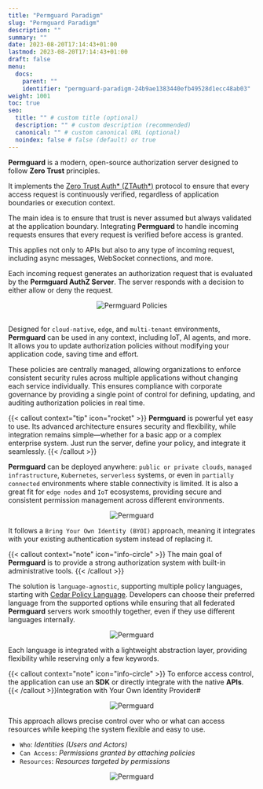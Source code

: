 ```yaml
---
title: "Permguard Paradigm"
slug: "Permguard Paradigm"
description: ""
summary: ""
date: 2023-08-20T17:14:43+01:00
lastmod: 2023-08-20T17:14:43+01:00
draft: false
menu:
  docs:
    parent: ""
    identifier: "permguard-paradigm-24b9ae1383440efb49528d1ecc48ab03"
weight: 1001
toc: true
seo:
  title: "" # custom title (optional)
  description: "" # custom description (recommended)
  canonical: "" # custom canonical URL (optional)
  noindex: false # false (default) or true
---
```

**Permguard** is a modern, open-source authorization server designed to follow **Zero Trust** principles.

It implements the [Zero Trust Auth\* (ZTAuth\*)](https://spec.ztauthstar.com) protocol to ensure that every access request is continuously verified, regardless of application boundaries or execution context.

The main idea is to ensure that trust is never assumed but always validated at the application boundary. Integrating **Permguard** to handle incoming requests ensures that every request is verified before access is granted.

This applies not only to APIs but also to any type of incoming request, including async messages, WebSocket connections, and more.

Each incoming request generates an authorization request that is evaluated by the **Permguard AuthZ Server**. The server responds with a decision to either allow or deny the request.

<div style="text-align: center">
  <img alt="Permguard Policies" src="/images/diagrams/d1.webp"/>
</div>
</br>

Designed for `cloud-native`, `edge`, and `multi-tenant` environments, **Permguard** can be used in any context, including IoT, AI agents, and more. It allows you to update authorization policies without modifying your application code, saving time and effort.

These policies are centrally managed, allowing organizations to enforce consistent security rules across multiple applications without changing each service individually. This ensures compliance with corporate governance by providing a single point of control for defining, updating, and auditing authorization policies in real time.

{{< callout context="tip" icon="rocket" >}}
**Permguard** is powerful yet easy to use. Its advanced architecture ensures security and flexibility, while integration remains simple—whether for a basic app or a complex enterprise system. Just run the server, define your policy, and integrate it seamlessly.
{{< /callout >}}

**Permguard** can be deployed anywhere: `public or private clouds`, `managed infrastructure`, `Kubernetes`, `serverless` systems, or even in `partially connected` environments where stable connectivity is limited. It is also a great fit for `edge nodes` and `IoT` ecosystems, providing secure and consistent permission management across different environments.

<div style="text-align: center">
  <img alt="Permguard" src="/images/diagrams/d13.webp"/>
</div>

It follows a `Bring Your Own Identity (BYOI)` approach, meaning it integrates with your existing authentication system instead of replacing it.

{{< callout context="note" icon="info-circle" >}}
The main goal of **Permguard** is to provide a strong authorization system with built-in administrative tools.
{{< /callout >}}

The solution is `language-agnostic`, supporting multiple policy languages, starting with [Cedar Policy Language](https://www.cedarpolicy.com/en).
Developers can choose their preferred language from the supported options while ensuring that all federated **Permguard** servers work smoothly together, even if they use different languages internally.

<div style="text-align: center">
  <img alt="Permguard" src="/images/diagrams/d18.webp"/>
</div>

Each language is integrated with a lightweight abstraction layer, providing flexibility while reserving only a few keywords.

{{< callout context="note" icon="info-circle" >}}
To enforce access control, the application can use an **SDK** or directly integrate with the native **APIs**.
{{< /callout >}}Integration with Your Own Identity Provider#

<div style="text-align: center">
  <img alt="Permguard" src="/images/diagrams/d19.webp"/>
</div>

This approach allows precise control over who or what can access resources while keeping the system flexible and easy to use.

- `Who`: *Identities (Users and Actors)*
- `Can Access`: *Permissions granted by attaching policies*
- `Resources`: *Resources targeted by permissions*

<div style="text-align: center">
  <img alt="Permguard" src="/images/diagrams/d14.webp"/>
</div>
